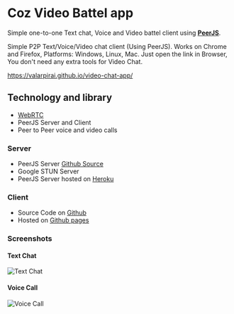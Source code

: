 # Coz Video Battel app
Simple one-to-one Text chat, Voice and Video battel client using [**PeerJS**](http://peerjs.com).

Simple P2P Text/Voice/Video chat client (Using PeerJS). Works on Chrome and Firefox, Platforms: Windows, Linux, Mac. Just open the link in Browser, You don't need any extra tools for Video Chat.

https://valarpirai.github.io/video-chat-app/

## Technology and library
* [WebRTC](https://webrtc.org/)
* PeerJS Server and Client
* Peer to Peer voice and video calls

### Server
* PeerJS Server [Github Source](https://github.com/valarpirai/peerjs-server)
* Google STUN Server
* PeerJS Server hosted on [Heroku](https://my-peer.herokuapp.com)

### Client
* Source Code on [Github](https://github.com/valarpirai/video-chat-app)
* Hosted on [Github pages](https://valarpirai.github.io/video-chat-app)

### Screenshots

#### Text Chat
![Text Chat](https://raw.githubusercontent.com/valarpirai/video-chat-app/master/text-chat.jpeg)

#### Voice Call
![Voice Call](https://raw.githubusercontent.com/valarpirai/video-chat-app/master/voice-call.jpeg)
